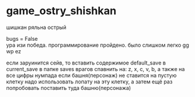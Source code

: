 # game_ostry_shishkan
шишкан ряльна острый

bugs = False    
ура изи победа. программирование пройдено. было слишком легко gg wp ez

если заруинится сейв, то вставить содержимое default_save в current_save в папке saves
врагов спавнить на: z, x, c, v, b, а также на все цифры нумпада
если башня(персонаж) не ставится на пустую клетку надо использовать лопату на эту клетку, а затем ещё раз попробовать поставить туда башню(персонажа)
